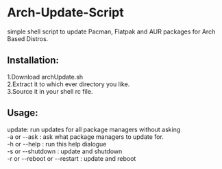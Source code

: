 # Arch-Update-Script
simple shell script to update Pacman, Flatpak and AUR packages for Arch Based Distros. 


## Installation:

1.Download archUpdate.sh \
2.Extract it to which ever directory you like. \
3.Source it in your shell rc file. 


## Usage:
 update: run updates for all package managers without asking \
 -a or --ask : ask what package managers to update for. \
 -h or --help : run this help dialogue \
 -s or --shutdown : update and shutdown \
 -r or --reboot or --restart : update and reboot
